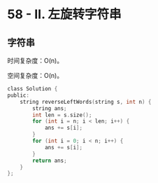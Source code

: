 # 58 - II. 左旋转字符串

## 字符串

时间复杂度：O(n)。

空间复杂度：O(n)。

```c
class Solution {
public:
    string reverseLeftWords(string s, int n) {
        string ans;
        int len = s.size();
        for (int i = n; i < len; i++) {
            ans += s[i];
        }
        for (int i = 0; i < n; i++) {
            ans += s[i];
        }
        return ans;
    }
};
```